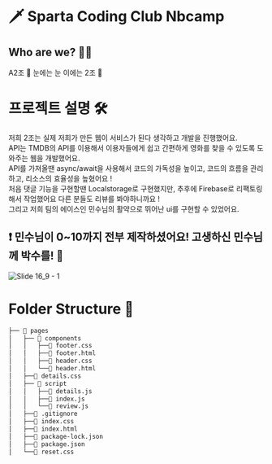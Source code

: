 🗡️ Sparta Coding Club Nbcamp
=========================
## Who are we? 🤷‍♂️
 A2조 👀 눈에는 눈 이에는 2조 🤞

# 프로젝트 설명 🛠️
저희 2조는 실제 저희가 만든 웹이 서비스가 된다 생각하고 개발을 진행했어요. <br>
API는 TMDB의 API를 이용해서 이용자들에게 쉽고 간편하게 영화를 찾을 수 있도록 도와주는 웹을 개발했어요. <br>
API를 가져올땐 async/await을 사용해서 코드의 가독성을 높이고, 코드의 흐름을 관리하고, 리소스의 효율성을 높혔어요 ! <br>
처음 댓글 기능을 구현할땐 Localstorage로 구현했지만, 추후에 Firebase로 리팩토링해서 작업했어요 다른 분들도 리뷰를 봐야하니까요 ! <br>
그리고 저희 팀의 에이스인 민수님의 활약으로 뛰어난 ui를 구현할 수 있었어요.

## ❗️ 민수님이 0~10까지 전부 제작하셨어요! 고생하신 민수님께 박수를! 👏
![Slide 16_9 - 1](https://github.com/Just0neMoment/nbcampA2Team/assets/120879419/f3efdf50-1847-433d-8073-5e63da529c92)

# Folder Structure 📂
```bash
├── 📂 pages
│   ├── 📂 components
│   │   ├──📄 footer.css
│   │   ├──📄 footer.html
│   │   ├──📄 header.css
│   │   └──📄 header.html
│   ├──📄 details.css
│   ├── 📂 script
│   │   ├──📄 details.js
│   │   ├──📄 index.js
│   │   └──📄 review.js
│   ├──📄 .gitignore
│   ├──📄 index.css
│   ├──📄 index.html
│   ├──📄 package-lock.json
│   ├──📄 package.json
│   └──📄 reset.css

```
